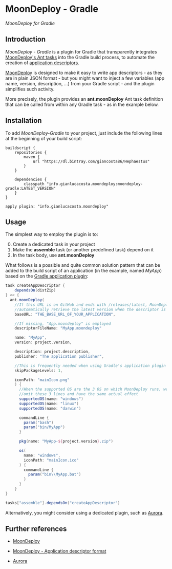 # MoonDeploy - Gradle

*MoonDeploy for Gradle*


## Introduction

*MoonDeploy - Gradle* is a plugin for Gradle that transparently integrates [MoonDeploy's Ant tasks](https://github.com/giancosta86/MoonDeploy-Ant) into the Gradle build process, to automate the creation of [application descriptors](https://github.com/giancosta86/moondeploy/wiki/App-descriptor:-Version-3).

[MoonDeploy](https://github.com/giancosta86/moondeploy) is designed to make it easy to write app descriptors - as they are in plain JSON format - but you might want to inject a few variables (app name, version, description, ...) from your Gradle script - and the plugin simplifies such activity.

More precisely, the plugin provides an **ant.moonDeploy** Ant task definition that can be called from within any Gradle task - as in the example below.


## Installation

To add *MoonDeploy-Gradle* to your project, just include the following lines at the beginning of your build script:

```
buildscript {
    repositories {
        maven {
            url "https://dl.bintray.com/giancosta86/Hephaestus"
        }
    }

    dependencies {
        classpath "info.gianlucacosta.moondeploy:moondeploy-gradle:LATEST_VERSION"
    }
}

apply plugin: "info.gianlucacosta.moondeploy"
```


## Usage

The simplest way to employ the plugin is to:

0. Create a dedicated task in your project
0. Make the **assemble** task (or another predefined task) depend on it
0. In the task body, use **ant.moonDeploy**

What follows is a possible and quite common solution pattern that can be added to the build script of an application (in the example, named *MyApp*) based on the [Gradle application plugin](https://docs.gradle.org/current/userguide/application_plugin.html):

```groovy
task createAppDescriptor {
    dependsOn(distZip)
} << {
  ant.moonDeploy(
    //If this URL is on GitHub and ends with /releases/latest, MoonDeploy will
    //automatically retrieve the latest version when the descriptor is run
    baseURL: "THE_BASE_URL_OF_YOUR_APPLICATION",

    //If missing, "App.moondeploy" is employed
    descriptorFileName: "MyApp.moondeploy"

    name: "MyApp",
    version: project.version,

    description: project.description,
    publisher: "The application publisher",

    //This is frequently needed when using Gradle's application plugin
    skipPackageLevels: 1,

    iconPath: "mainIcon.png"
    ) {
      //When the supported OS are the 3 OS on which MoonDeploy runs, we can just
      //omit these 3 lines and have the same actual effect
      supportedOS(name: "windows")
      supportedOS(name: "linux")
      supportedOS(name: "darwin")

      commandLine {
        param("bash")
        param("bin/MyApp")
      }

      pkg(name: "MyApp-${project.version}.zip")

      os(
        name: "windows",
        iconPath: "mainIcon.ico"
      ) {
        commandLine {
          param("bin\\MyApp.bat")
        }
      }
    }
}

tasks["assemble"].dependsOn("createAppDescriptor")
```

Alternatively, you might consider using a dedicated plugin, such as [Aurora](https://github.com/giancosta86/Aurora).


## Further references

* [MoonDeploy](https://github.com/giancosta86/moondeploy)

* [MoonDeploy - Application descriptor format](https://github.com/giancosta86/moondeploy/wiki/App-descriptor:-Version-3)

* [Aurora](https://github.com/giancosta86/Aurora)
